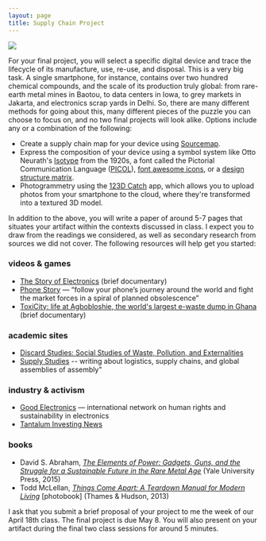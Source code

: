 ```yaml
---
layout: page
title: Supply Chain Project
---
```


![](images/mclellan_thingscomeapart.jpg)

For your final project, you will select a specific digital device and trace the lifecycle of its manufacture, use, re-use, and disposal.  This is a very big task.  A single smartphone, for instance, contains over two hundred chemical compounds, and the scale of its production truly global: from rare-earth metal mines in Baotou, to data centers in Iowa, to grey markets in Jakarta, and electronics scrap yards in Delhi.  So, there are many different methods for going about this, many different pieces of the puzzle you can choose to focus on, and no two final projects will look alike. Options include any or a combination of the following:

- Create a supply chain map for your device using [Sourcemap](http://www.sourcemap.com/).
- Express the composition of your device using a symbol system like Otto Neurath's [Isotype](http://www.gerdarntz.org/isotype) from the 1920s, a font called the Pictorial Communication Language ([PICOL](http://picol.org/picol_icon_font)), [font awesome icons](http://fontawesome.io/icons/), or a [design structure matrix](https://mitpress.mit.edu/books/design-structure-matrix-methods-and-applications).
- Photogrammetry using the [123D Catch](http://www.123dapp.com/catch) app, which allows you to upload photos from your smartphone to the cloud, where they're transformed into a textured 3D model.

In addition to the above, you will write a paper of around 5-7 pages that situates your artifact within the contexts discussed in class.  I expect you to draw from the readings we considered, as well as secondary research from sources we did not cover.  The following resources will help get you started:

### videos & games
- [The Story of Electronics](http://storyofstuff.org/movies/story-of-electronics/) (brief documentary)
- [Phone Story](http://www.phonestory.org/) — “follow your phone’s journey around the world and fight the market forces in a spiral of planned obsolescence”
- [ToxiCity: life at Agbobloshie, the world's largest e-waste dump in Ghana](https://www.youtube.com/watch?v=mleQVO1Vd1I) (brief documentary)

### academic sites

- [Discard Studies: Social Studies of Waste, Pollution, and Externalities](https://discardstudies.com/)
- [Supply Studies](https://supplystudies.com/) -- writing about logistics, supply chains, and global assemblies of assembly"

### industry & activism

- [Good Electronics](https://goodelectronics.org/) — international network on human rights and sustainability in electronics
- [Tantalum Investing News](http://investingnews.com/category/daily/resource-investing/critical-metals-investing/tantalum-investing/)

### books

- David S. Abraham, [*The Elements of Power: Gadgets, Guns, and the Struggle for a Sustainable Future in the Rare Metal Age*](http://yalebooks.com/book/9780300196795/elements-power) (Yale University Press, 2015)
- Todd McLellan, [*Things Come Apart: A Teardown Manual for Modern Living*](http://www.toddmclellan.com/thingscomeapar) [photobook] (Thames & Hudson, 2013)

I ask that you submit a brief proposal of your project to me the week of our April 18th class.  The final project is due May 8.  You will also present on your artifact during the final two class sessions for around 5 minutes.
